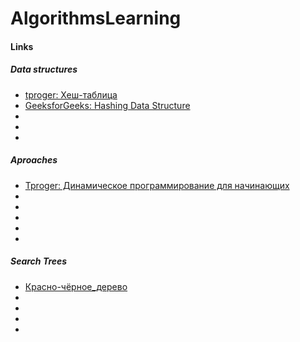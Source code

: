# AlgorithmsLearning

#### Links
##### Data structures
- [tproger: Хеш-таблица](https://ru.wikipedia.org/wiki/%D0%A5%D0%B5%D1%88-%D1%82%D0%B0%D0%B1%D0%BB%D0%B8%D1%86%D0%B0)
- [GeeksforGeeks: Hashing Data Structure](https://www.geeksforgeeks.org/hashing-data-structure/)
- []()
- []()
- []()

##### Aproaches
- [Tproger: Динамическое программирование для начинающих](https://tproger.ru/articles/dynprog-starters/)
- []()
- []()
- []()
- []()
- []()

##### Search Trees
- [Красно-чёрное_дерево](https://ru.wikipedia.org/wiki/%D0%9A%D1%80%D0%B0%D1%81%D0%BD%D0%BE-%D1%87%D1%91%D1%80%D0%BD%D0%BE%D0%B5_%D0%B4%D0%B5%D1%80%D0%B5%D0%B2%D0%BE)
- []()
- []()
- []()
- []()